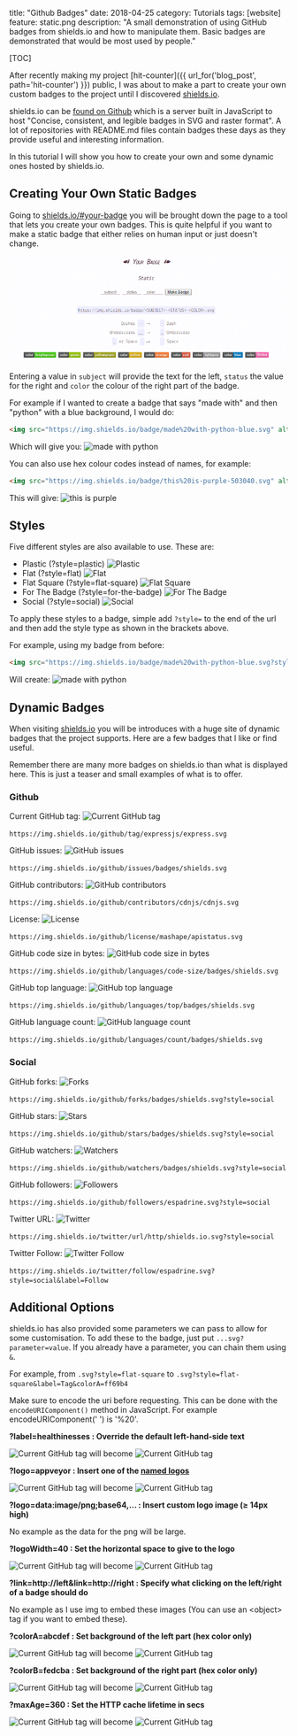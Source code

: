 title: "Github Badges"
date: 2018-04-25
category: Tutorials
tags: [website]
feature: static.png
description: "A small demonstration of using GitHub badges from shields.io and how to manipulate them. Basic badges are demonstrated that would be most used by people."

[TOC]

After recently making my project [hit-counter]({{ url_for('blog_post', path='hit-counter') }}) public, I was about to make a part to create your own custom badges to the project until I discovered [shields.io](https://shields.io/).

shields.io can be [found on Github](https://github.com/badges/shields) which is a server built in JavaScript to host "Concise, consistent, and legible badges in SVG and raster format". A lot of repositories with README.md files contain badges these days as they provide useful and interesting information.

In this tutorial I will show you how to create your own and some dynamic ones hosted by shields.io.

## Creating Your Own Static Badges
Going to [shields.io/#your-badge](https://shields.io/#your-badge) you will be brought down the page to a tool that lets you create your own badges. This is quite helpful if you want to make a static badge that either relies on human input or just doesn't change.

![Create Your Own Badge](/post-assets/github-badges/static.png)

Entering a value in ```subject``` will provide the text for the left, ```status``` the value for the right and ```color``` the colour of the right part of the badge.

For example if I wanted to create a badge that says "made with" and then "python" with a blue background, I would do:

```html
<img src="https://img.shields.io/badge/made%20with-python-blue.svg" alt="made with python">
```

Which will give you: <img src="https://img.shields.io/badge/made%20with-python-blue.svg" alt="made with python" style="margin-bottom: -5px; display: inline-block;">

You can also use hex colour codes instead of names, for example:

```html
<img src="https://img.shields.io/badge/this%20is-purple-503040.svg" alt="this is purple">
```

This will give: <img src="https://img.shields.io/badge/this%20is-purple-503040.svg" alt="this is purple" style="margin-bottom: -5px; display: inline-block;">

## Styles
Five different styles are also available to use. These are:
 - Plastic (?style=plastic) <img src="https://img.shields.io/badge/style-plastic-green.svg?longCache=true&style=plastic" alt="Plastic" style="margin-bottom: -5px; display: inline-block;">
 - Flat (?style=flat) <img src="https://img.shields.io/badge/style-flat-green.svg?longCache=true&style=flat" alt="Flat" style="margin-bottom: -5px; display: inline-block;">
 - Flat Square (?style=flat-square) <img src="https://img.shields.io/badge/style-flat--square-green.svg?longCache=true&style=flat-square" alt="Flat Square" style="margin-bottom: -5px; display: inline-block;">
 - For The Badge (?style=for-the-badge) <img src="https://img.shields.io/badge/style-for--the--badge-green.svg?longCache=true&style=for-the-badge" alt="For The Badge" style="margin-bottom: -8px">
 - Social (?style=social) <img src="https://img.shields.io/badge/style-social-green.svg?longCache=true&style=social" alt="Social" style="margin-bottom: -5px; display: inline-block;">

To apply these styles to a badge, simple add `?style=` to the end of the url and then add the style type as shown in the brackets above.

For example, using my badge from before:

```html
<img src="https://img.shields.io/badge/made%20with-python-blue.svg?style=flat-square" alt="made with python">
```

Will create: <img src="https://img.shields.io/badge/made%20with-python-blue.svg?style=flat-square" alt="made with python" style="margin-bottom: -5px; display: inline-block;">

## Dynamic Badges
When visiting [shields.io](https://shields.io/) you will be introduces with a huge site of dynamic badges that the project supports. Here are a few badges that I like or find useful.

Remember there are many more badges on shields.io than what is displayed here. This is just a teaser and small examples of what is to offer.

### Github

Current GitHub tag: <img src="https://img.shields.io/github/tag/expressjs/express.svg" alt="Current GitHub tag" style="margin-bottom: -5px; display: inline-block;">

`https://img.shields.io/github/tag/expressjs/express.svg`

GitHub issues: <img src="https://img.shields.io/github/issues/badges/shields.svg" alt="GitHub issues" style="margin-bottom: -5px; display: inline-block;">

`https://img.shields.io/github/issues/badges/shields.svg`

GitHub contributors: <img src="https://img.shields.io/github/contributors/cdnjs/cdnjs.svg" alt="GitHub contributors" style="margin-bottom: -5px; display: inline-block;">

`https://img.shields.io/github/contributors/cdnjs/cdnjs.svg`

License: <img src="https://img.shields.io/github/license/mashape/apistatus.svg" alt="License" style="margin-bottom: -5px; display: inline-block;">

`https://img.shields.io/github/license/mashape/apistatus.svg`

GitHub code size in bytes: <img src="https://img.shields.io/github/languages/code-size/badges/shields.svg" alt="GitHub code size in bytes" style="margin-bottom: -5px; display: inline-block;">

`https://img.shields.io/github/languages/code-size/badges/shields.svg`

GitHub top language: <img src="https://img.shields.io/github/languages/top/badges/shields.svg" alt="GitHub top language" style="margin-bottom: -5px; display: inline-block;">

`https://img.shields.io/github/languages/top/badges/shields.svg`

GitHub language count: <img src="https://img.shields.io/github/languages/count/badges/shields.svg" alt="GitHub language count" style="margin-bottom: -5px; display: inline-block;">

`https://img.shields.io/github/languages/count/badges/shields.svg`

### Social

GitHub forks: <img src="https://img.shields.io/github/forks/badges/shields.svg?style=social" alt="Forks" style="margin-bottom: -5px; display: inline-block;">

`https://img.shields.io/github/forks/badges/shields.svg?style=social`

GitHub stars: <img src="https://img.shields.io/github/stars/badges/shields.svg?style=social" alt="Stars" style="margin-bottom: -5px; display: inline-block;">

`https://img.shields.io/github/stars/badges/shields.svg?style=social`

GitHub watchers: <img src="https://img.shields.io/github/watchers/badges/shields.svg?style=social" alt="Watchers" style="margin-bottom: -5px; display: inline-block;">

`https://img.shields.io/github/watchers/badges/shields.svg?style=social`

GitHub followers: <img src="https://img.shields.io/github/followers/espadrine.svg?style=social" alt="Followers" style="margin-bottom: -5px; display: inline-block;">

`https://img.shields.io/github/followers/espadrine.svg?style=social`

Twitter URL: <img src="https://img.shields.io/twitter/url/http/shields.io.svg?style=social" alt="Twitter" style="margin-bottom: -5px; display: inline-block;">

`https://img.shields.io/twitter/url/http/shields.io.svg?style=social`

Twitter Follow: <img src="https://img.shields.io/twitter/follow/pytutorials.svg?style=social&label=Follow" alt="Twitter Follow" style="margin-bottom: -5px; display: inline-block;">

`https://img.shields.io/twitter/follow/espadrine.svg?style=social&label=Follow`

## Additional Options
shields.io has also provided some parameters we can pass to allow for some customisation. To add these to the badge, just put `...svg?parameter=value`. If you already have a parameter, you can chain them using `&`.

For example, from `.svg?style=flat-square` to `.svg?style=flat-square&label=Tag&colorA=ff69b4`

Make sure to encode the uri before requesting. This can be done with the `encodeURIComponent()` method in JavaScript. For example encodeURIComponent(' ') is '%20'.

**?label=healthinesses : Override the default left-hand-side text**

<img src="https://img.shields.io/github/tag/expressjs/express.svg" alt="Current GitHub tag" style="margin-bottom: -5px; display: inline-block;">  will become  <img src="https://img.shields.io/github/tag/expressjs/express.svg?label=healthinesses" alt="Current GitHub tag" style="margin-bottom: -5px; display: inline-block;">

**?logo=appveyor : Insert one of the [named logos](https://github.com/badges/shields/tree/gh-pages/logo)**

<img src="https://img.shields.io/github/tag/expressjs/express.svg" alt="Current GitHub tag" style="margin-bottom: -5px; display: inline-block;">  will become  <img src="https://img.shields.io/github/tag/expressjs/express.svg?logo=appveyor" alt="Current GitHub tag" style="margin-bottom: -5px; display: inline-block;">

**?logo=data:image/png;base64,… : Insert custom logo image (≥ 14px high)**

No example as the data for the png will be large.

**?logoWidth=40 : Set the horizontal space to give to the logo**

<img src="https://img.shields.io/github/tag/expressjs/express.svg" alt="Current GitHub tag" style="margin-bottom: -5px; display: inline-block;">  will become  <img src="https://img.shields.io/github/tag/expressjs/express.svg?logoWidth=40" alt="Current GitHub tag" style="margin-bottom: -5px; display: inline-block;">

**?link=http://left&link=http://right : Specify what clicking on the left/right of a badge should do**

No example as I use img to embed these images (You can use an &lt;object&gt; tag if you want to embed these).

**?colorA=abcdef : Set background of the left part (hex color only)**

<img src="https://img.shields.io/github/tag/expressjs/express.svg" alt="Current GitHub tag" style="margin-bottom: -5px; display: inline-block;">  will become  <img src="https://img.shields.io/github/tag/expressjs/express.svg?colorA=abcdef" alt="Current GitHub tag" style="margin-bottom: -5px; display: inline-block;">

**?colorB=fedcba : Set background of the right part (hex color only)**

<img src="https://img.shields.io/github/tag/expressjs/express.svg" alt="Current GitHub tag" style="margin-bottom: -5px; display: inline-block;">  will become  <img src="https://img.shields.io/github/tag/expressjs/express.svg?colorB=fedcba" alt="Current GitHub tag" style="margin-bottom: -5px; display: inline-block;">

**?maxAge=360 : Set the HTTP cache lifetime in secs**

<img src="https://img.shields.io/github/tag/expressjs/express.svg" alt="Current GitHub tag" style="margin-bottom: -5px; display: inline-block;">  will become  <img src="https://img.shields.io/github/tag/expressjs/express.svg?maxAge=360" alt="Current GitHub tag" style="margin-bottom: -5px; display: inline-block;">